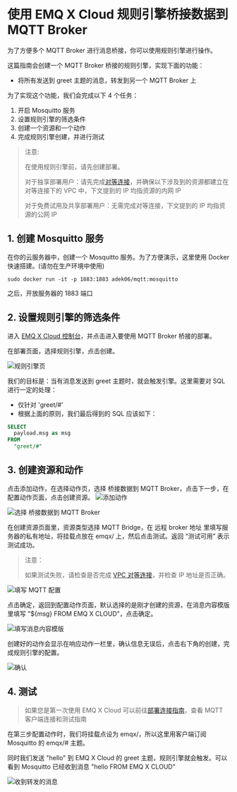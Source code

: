 # 使用 EMQ X Cloud 规则引擎桥接数据到 MQTT Broker

为了方便多个 MQTT Broker 进行消息桥接，你可以使用规则引擎进行操作。

这篇指南会创建一个 MQTT Broker 桥接的规则引擎，实现下面的功能：

- 将所有发送到 greet 主题的消息，转发到另一个 MQTT Broker 上



为了实现这个功能，我们会完成以下 4 个任务：

1. 开启 Mosquitto 服务
2. 设置规则引擎的筛选条件
3. 创建一个资源和一个动作
4. 完成规则引擎创建，并进行测试

>注意:
>
>在使用规则引擎前，请先创建部署。
>
>对于独享部署用户：请先完成[对等连接](../deployments/vpc_peering.md)，并确保以下涉及到的资源都建立在对等连接下的 VPC 中，下文提到的 IP 均指资源的内网 IP
>
>对于免费试用及共享部署用户：无需完成对等连接，下文提到的 IP 均指资源的公网 IP


## 1. 创建 Mosquitto 服务

在你的云服务器中，创建一个 Mosquitto 服务。为了方便演示，这里使用 Docker 快速搭建。(请勿在生产环境中使用)

```shell
sudo docker run -it -p 1883:1883 adek06/mqtt:mosquitto
```

之后，开放服务器的 1883 端口

## 2. 设置规则引擎的筛选条件

进入 [EMQ X Cloud 控制台](https://cloud.emqx.cn/console/)，并点击进入要使用 MQTT Broker 桥接的部署。

在部署页面，选择规则引擎，点击创建。

![规则引擎页](./_assets/view_rule_engine.png)

我们的目标是：当有消息发送到 greet 主题时，就会触发引擎。这里需要对 SQL 进行一定的处理：

* 仅针对 'greet/#'
* 根据上面的原则，我们最后得到的 SQL 应该如下：

```sql
SELECT
  payload.msg as msg
FROM
  "greet/#"
```


## 3. 创建资源和动作
点击添加动作，在选择动作页，选择 桥接数据到 MQTT Broker，点击下一步，在配置动作页面，点击创建资源。
![添加动作](./_assets/add_mqtt_action01.png)

![选择 桥接数据到 MQTT Broker](./_assets/add_mqtt_action02.png)



在创建资源页面里，资源类型选择 MQTT Bridge，在 远程 broker 地址 里填写服务器的私有地址，将挂载点放在 emqx/ 上，然后点击测试。返回 “测试可用” 表示测试成功。

>注意：
>
>如果测试失败，请检查是否完成 [VPC 对等连接](../deployments/vpc_peering.md)，并检查 IP 地址是否正确。

![填写 MQTT 配置](./_assets/add_mqtt_action03.png)

点击确定，返回到配置动作页面，默认选择的是刚才创建的资源，在消息内容模版里填写 "${msg} FROM EMQ X CLOUD"，点击确定。

![填写消息内容模版](./_assets/add_mqtt_action04.png)

创建好的动作会显示在响应动作一栏里，确认信息无误后，点击右下角的创建，完成规则引擎的配置。

![确认](./_assets/add_mqtt_action05.png)



## 4. 测试

>如果您是第一次使用 EMQ X Cloud 可以前往[部署连接指南](../connect_to_deployments/introduction.md)，查看 MQTT 客户端连接和测试指南

在第三步配置动作时，我们将挂载点设为 emqx/，所以这里用客户端订阅 Mosquitto 的 emqx/# 主题。

同时我们发送 "hello" 到 EMQ X Cloud 的 greet 主题，规则引擎就会触发。可以看到 Mosquitto 已经收到消息 "hello FROM EMQ X CLOUD"

![收到转发的消息](./_assets/add_mqtt_action06.png)

